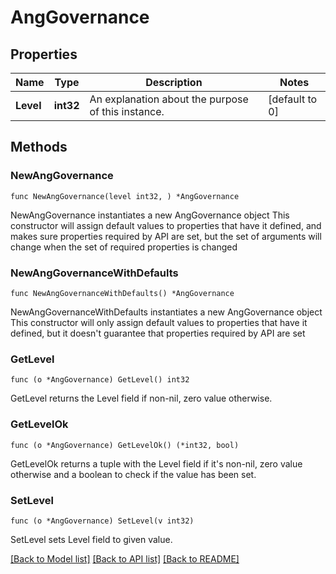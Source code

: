 # AngGovernance

## Properties

Name | Type | Description | Notes
------------ | ------------- | ------------- | -------------
**Level** | **int32** | An explanation about the purpose of this instance. | [default to 0]

## Methods

### NewAngGovernance

`func NewAngGovernance(level int32, ) *AngGovernance`

NewAngGovernance instantiates a new AngGovernance object
This constructor will assign default values to properties that have it defined,
and makes sure properties required by API are set, but the set of arguments
will change when the set of required properties is changed

### NewAngGovernanceWithDefaults

`func NewAngGovernanceWithDefaults() *AngGovernance`

NewAngGovernanceWithDefaults instantiates a new AngGovernance object
This constructor will only assign default values to properties that have it defined,
but it doesn't guarantee that properties required by API are set

### GetLevel

`func (o *AngGovernance) GetLevel() int32`

GetLevel returns the Level field if non-nil, zero value otherwise.

### GetLevelOk

`func (o *AngGovernance) GetLevelOk() (*int32, bool)`

GetLevelOk returns a tuple with the Level field if it's non-nil, zero value otherwise
and a boolean to check if the value has been set.

### SetLevel

`func (o *AngGovernance) SetLevel(v int32)`

SetLevel sets Level field to given value.



[[Back to Model list]](../README.md#documentation-for-models) [[Back to API list]](../README.md#documentation-for-api-endpoints) [[Back to README]](../README.md)


